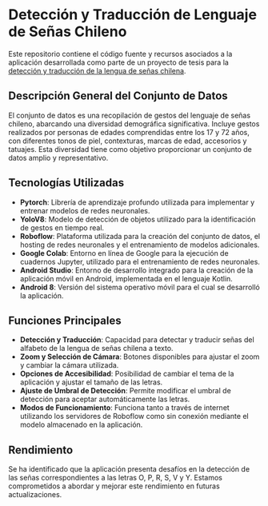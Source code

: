 # Detección y Traducción de Lenguaje de Señas Chileno

Este repositorio contiene el código fuente y recursos asociados a la aplicación desarrollada como parte de un proyecto de tesis para la [detección y traducción de la lengua de señas chilena](https://app.roboflow.com/lengua-de-seas-chilena/deteccion-y-traduccion-de-lenguaje-de-senas-chilena/overview).

## Descripción General del Conjunto de Datos

El conjunto de datos es una recopilación de gestos del lenguaje de señas chileno, abarcando una diversidad demográfica significativa. Incluye gestos realizados por personas de edades comprendidas entre los 17 y 72 años, con diferentes tonos de piel, contexturas, marcas de edad, accesorios y tatuajes. Esta diversidad tiene como objetivo proporcionar un conjunto de datos amplio y representativo.

## Tecnologías Utilizadas

- **Pytorch**: Librería de aprendizaje profundo utilizada para implementar y entrenar modelos de redes neuronales.
- **YoloV8**: Modelo de detección de objetos utilizado para la identificación de gestos en tiempo real.
- **Roboflow**: Plataforma utilizada para la creación del conjunto de datos, el hosting de redes neuronales y el entrenamiento de modelos adicionales.
- **Google Colab**: Entorno en línea de Google para la ejecución de cuadernos Jupyter, utilizado para el entrenamiento de redes neuronales.
- **Android Studio**: Entorno de desarrollo integrado para la creación de la aplicación móvil en Android, implementada en el lenguaje Kotlin.
- **Android 8**: Versión del sistema operativo móvil para el cual se desarrolló la aplicación.

## Funciones Principales

- **Detección y Traducción**: Capacidad para detectar y traducir señas del alfabeto de la lengua de señas chilena a texto.
- **Zoom y Selección de Cámara**: Botones disponibles para ajustar el zoom y cambiar la cámara utilizada.
- **Opciones de Accesibilidad**: Posibilidad de cambiar el tema de la aplicación y ajustar el tamaño de las letras.
- **Ajuste de Umbral de Detección**: Permite modificar el umbral de detección para aceptar automáticamente las letras.
- **Modos de Funcionamiento**: Funciona tanto a través de internet utilizando los servidores de Roboflow como sin conexión mediante el modelo almacenado en la aplicación.

## Rendimiento

Se ha identificado que la aplicación presenta desafíos en la detección de las señas correspondientes a las letras O, P, R, S, V y Y. Estamos comprometidos a abordar y mejorar este rendimiento en futuras actualizaciones.
